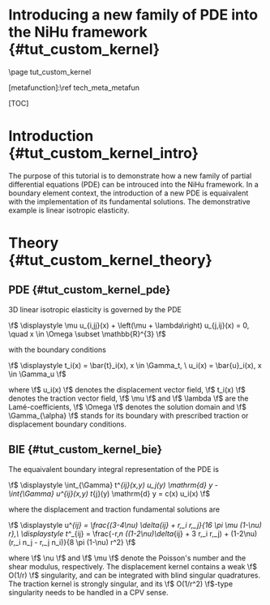 Introducing a new family of PDE into the NiHu framework {#tut_custom_kernel}
=======================================================

\page tut_custom_kernel

[metafunction]:\ref tech_meta_metafun

[TOC]

Introduction {#tut_custom_kernel_intro}
============

The purpose of this tutorial is to demonstrate how a new family of partial differential equations (PDE) can be introuced into the NiHu framework.
In a boundary element context, the introduction of a new PDE is equaivalent with the implementation of its fundamental solutions.
The demonstrative example is linear isotropic elasticity.

Theory {#tut_custom_kernel_theory}
======

PDE {#tut_custom_kernel_pde}
---

3D linear isotropic elasticity is governed by the PDE

\f$
\displaystyle
\mu u_{i,jj}(x) + \left(\mu + \lambda\right) u_{j,ij}(x) = 0, \quad x \in \Omega \subset \mathbb{R}^{3}
\f$

with the boundary conditions

\f$
\displaystyle
t_i(x) = \bar{t}_i(x), x \in \Gamma_t, \\
u_i(x) = \bar{u}_i(x), x \in \Gamma_u
\f$

where \f$ u_i(x) \f$ denotes the displacement vector field, \f$ t_i(x) \f$ denotes the traction vector field, \f$ \mu \f$ and \f$ \lambda \f$ are the Lamé-coefficients, \f$ \Omega \f$ denotes the solution domain and \f$ \Gamma_{\alpha} \f$ stands for its boundary with prescribed traction or displacement boundary conditions.

BIE {#tut_custom_kernel_bie}
---

The equaivalent boundary integral representation of the PDE is

\f$ \displaystyle
\int_{\Gamma} t^*_{ij}(x,y) u_j(y) \mathrm{d} y - \int_{\Gamma} u^*_{ij}(x,y) t_{j}(y) \mathrm{d} y = c(x) u_i(x)
\f$

where the displacement and traction fundamental solutions are

\f$ \displaystyle
u^*_{ij} = \frac{(3-4\nu) \delta_{ij} + r,_i r,_j}{16 \pi \mu (1-\nu) r},\\
\displaystyle
t^*_{ij} = \frac{-r,_n ((1-2\nu)\delta_{ij} + 3 r,_i r,_j) + (1-2\nu) (r,_i n_j - r,_j n_i)}{8 \pi (1-\nu) r^2}
\f$

where \f$ \nu \f$ and \f$ \mu \f$ denote the Poisson's number and the shear modulus, respectively.
The displacement kernel contains a weak \f$ O(1/r) \f$ singularity, and can be integrated with blind singular quadratures.
The traction kernel is strongly singular, and its \f$ O(1/r^2) \f$-type singularity needs to be handled in a CPV sense.



